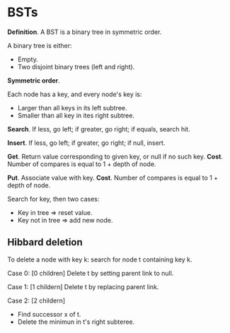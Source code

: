 # BSTs

**Definition**. A BST is a binary tree in symmetric order.

A binary tree is either:

* Empty.
* Two disjoint binary trees \(left and right\).

**Symmetric order**.

Each node has a key, and every node's key is:

* Larger than all keys in its left subtree.
* Smaller than all key in ites right subtree.

**Search**. If less, go left; if greater, go right; if equals, search hit.

**Insert**. If less, go left; if greater, go right; if null, insert.

**Get**. Return value corresponding to given key, or null if no such key. **Cost**. Number of compares is equal to 1 + depth of node.

**Put**. Associate value with key. **Cost**. Number of compares is equal to 1 + depth of node.

Search for key, then two cases:

* Key in tree =&gt; reset value.
* Key not in tree =&gt; add new node.

## Hibbard deletion

To delete a node with key k: search for node t containing key k.

Case 0: \[0 children\] Delete t by setting parent link to null.

Case 1: \[1 childern\] Delete t by replacing parent link.

Case 2: \[2 childern\]

* Find successor x of t.
* Delete the minimun in t's right subteree.




